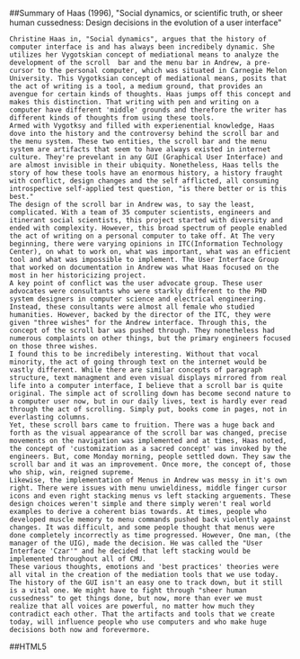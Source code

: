 ##Summary of Haas (1996), "Social dynamics, or scientific truth, or sheer human cussedness: Design decisions in the evolution of a user interface"

	Christine Haas in, "Social dynamics", argues that the history of computer interface is and has always been incredibely dynamic. She utilizes her Vygotskian concept of mediational means to analyze the development of the scroll  bar and the menu bar in Andrew, a pre-cursor to the personal computer, which was situated in Carnegie Melon University. This Vygotksian concept of mediational means, posits that the act of writing is a tool, a medium ground, that provides an avengue for certain kinds of thoughts. Haas jumps off this concept and makes this distinction. That writing with pen and writing on a computer have different 'middle' grounds and therefore the writer has different kinds of thoughts from using these tools. 
	Armed with Vygotksy and filled with experienential knowledge, Haas dove into the history and the controversy behind the scroll bar and the menu system. These two entities, the scroll bar and the menu system are artifacts that seem to have always existed in internet culture. They're prevelant in any GUI (Graphical User Interface) and are almost invisible in their ubiquity. Nonetheless, Haas tells the story of how these tools have an enormous history, a history fraught with conflict, design changes and the self afflicted, all consuming introspective self-applied test question, "is there better or is this best."
    The design of the scroll bar in Andrew was, to say the least, complicated. With a team of 35 computer scientists, engineers and itinerant social scientists, this project started with diversity and ended with complexity. However, this broad spectrum of people enabled the act of writing on a personal computer to take off. At The very beginning, there were varying opinions in ITC(Information Technology Center), on what to work on, what was important, what was an efficient tool and what was impossible to implement. The User Interface Group that worked on documentation in Andrew was what Haas focused on the most in her historicizing project. 
    A key point of conflict was the user advocate group. These user advocates were consultants who were starkly different to the PHD system designers in computer science and electrical engineering. Instead, these consultants were almost all female who studied humanities. However, backed by the director of the ITC, they were given "three wishes" for the Andrew interface. Through this, the concept of the scroll bar was pushed through. They nonetheless had numerous complaints on other things, but the primary engineers focused on those three wishes. 
    I found this to be incredibely interesting. Without that vocal minority, the act of going through text on the internet would be vastly different. While there are similar concepts of paragraph structure, text managment and even visual displays mirrored from real life into a computer interface, I believe that a scroll bar is quite original. The simple act of scrolling down has become second nature to a computer user now, but in our daily lives, text is hardly ever read through the act of scrolling. Simply put, books come in pages, not in everlasting columns. 
    Yet, these scroll bars came to fruition. There was a huge back and forth as the visual appearance of the scroll bar was changed, precise movements on the navigation was implemented and at times, Haas noted, the concept of 'customization as a sacred concept' was invoked by the engineers. But, come Monday morning, people settled down. They saw the scroll bar and it was an improvement. Once more, the concept of, those who ship, win, reigned supreme. 
    Likewise, the implementation of Menus in Andrew was messy in it's own right. There were issues with menu unwieldiness, middle finger cursor icons and even right stacking menus vs left stacking arguements. These design choices weren't simple and there simply weren't real world examples to derive a coherent bias towards. At times, people who developed muscle memory to menu commands pushed back violently against changes. It was difficult, and some people thought that menus were done completely incorrectly as time progressed. However, One man, (the manager of the UIG), made the decision. He was called the "User Interface 'Czar'" and he decided that left stacking would be implemented throughout all of CMU. 
    These various thoughts, emotions and 'best practices' theories were all vital in the creation of the mediation tools that we use today. The history of the GUI isn't an easy one to track down, but it still is a vital one. We might have to fight through "sheer human cussedness" to get things done, but now, more than ever we must realize that all voices are powerful, no matter how much they contradict each other. That the artifacts and tools that we create today, will influence people who use computers and who make huge decisions both now and forevermore. 
    	
##HTML5
